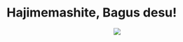 <h1> Hajimemashite, Bagus desu! </h1>

<p align="center">
<img src="https://www.google.com/url?sa=i&source=imgres&cd=&cad=rja&uact=8&ved=2ahUKEwiyl7yGg8XqAhXfIbcAHZi6AjsQjRx6BAgBEAQ&url=https%3A%2F%2Fgfycat.com%2Fimportantsafeboutu&psig=AOvVaw3rt7UjvrNFDzX7p6cxcrf-&ust=1594550875845544">
</p>
